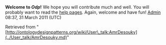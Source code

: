 __Welcome to _Odp_!__ We hope you will contribute much and well. 
You will probably want to read the [help pages](http://ontologydesignpatterns.org/wiki/Help:Contents "Help:Contents"). Again, welcome and have fun! [Admin](../User/ValentinaPresutti.md "User:ValentinaPresutti") 08:37, 31 March 2011 (UTC)





Retrieved from "[http://ontologydesignpatterns.org/wiki/User\_talk:AmrDesouky](../User_talk/AmrDesouky.md)"